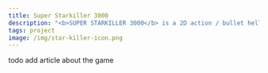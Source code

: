 ```yaml
---
title: Super Starkiller 3000
description: "<b>SUPER STARKILLER 3000</b> is a 2D action / bullet hell game made in Javascript using Phaser."
tags: project
image: /img/star-killer-icon.png
---
```

todo add article about the game